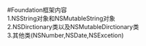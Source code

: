#Foundation框架内容  
1.NSString对象和NSMutableString对象  
2.NSDirctionary类以及NSMutableDirctionary类  
3.其他类(NSNumber,NSDate,NSExcetion)


